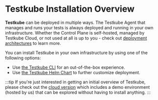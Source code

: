 # Testkube Installation Overview

**Testkube** can be deployed in multiple ways. The Testkube Agent that manages and runs your tests is 
always deployed and running in your own infrastructure. Whether the Control Plane is self-hosted, managed 
by Testkube Cloud, or not used at all is up to you - check out [deployment architectures](deployment-architectures) to learn more.

You can install Testkube in your own infrastructure by using one of the following options:

- Use [the Testkube CLI][testkube-cli] for an out-of-the-box experience.
- Use [the Testkube Helm Chart][testkube-helm] to further customize deployment.

:::tip
If you're just interested in getting an initial overview of Testkube, please check out the 
[cloud version](https://app.testkube.io/) which includes a demo environment (hosted by us) that 
can be explored without having to install anything.
:::

[testkube-cli]: /articles/install/install-with-cli
[testkube-helm]: /articles/install/install-with-helm
[testkube-architectures]: /articles/install/deployment-architectures
